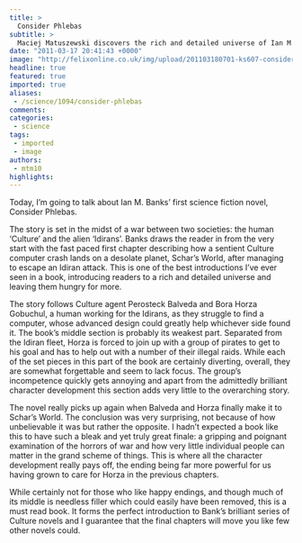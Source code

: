 ```yaml
---
title: >
  Consider Phlebas
subtitle: >
  Maciej Matuszewski discovers the rich and detailed universe of Ian M. Banks
date: "2011-03-17 20:41:43 +0000"
image: "http://felixonline.co.uk/img/upload/201103180701-ks607-consider.jpg"
headline: true
featured: true
imported: true
aliases:
 - /science/1094/consider-phlebas
comments:
categories:
 - science
tags:
 - imported
 - image
authors:
 - mtm10
highlights:
---
```


Today, I’m going to talk about Ian M. Banks’ first science fiction novel, Consider Phlebas.

The story is set in the midst of a war between two societies: the human ‘Culture’ and the alien ‘Idirans’. Banks draws the reader in from the very start with the fast paced first chapter describing how a sentient Culture computer crash lands on a desolate planet, Schar’s World, after managing to escape an Idiran attack. This is one of the best introductions I’ve ever seen in a book, introducing readers to a rich and detailed universe and leaving them hungry for more.

The story follows Culture agent Perosteck Balveda and Bora Horza Gobuchul, a human working for the Idirans, as they struggle to find a computer, whose advanced design could greatly help whichever side found it. The book’s middle section is probably its weakest part. Separated from the Idiran fleet, Horza is forced to join up with a group of pirates to get to his goal and has to help out with a number of their illegal raids. While each of the set pieces in this part of the book are certainly diverting, overall, they are somewhat forgettable and seem to lack focus. The group’s incompetence quickly gets annoying and apart from the admittedly brilliant character development this section adds very little to the overarching story.

The novel really picks up again when Balveda and Horza finally make it to Schar’s World. The conclusion was very surprising, not because of how unbelievable it was but rather the opposite. I hadn’t expected a book like this to have such a bleak and yet truly great finale: a gripping and poignant examination of the horrors of war and how very little individual people can matter in the grand scheme of things. This is where all the character development really pays off, the ending being far more powerful for us having grown to care for Horza in the previous chapters.

While certainly not for those who like happy endings, and though much of its middle is needless filler which could easily have been removed, this is a must read book. It forms the perfect introduction to Bank’s brilliant series of Culture novels and I guarantee that the final chapters will move you like few other novels could.
